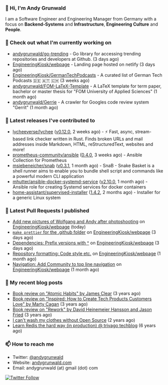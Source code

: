 ### 👋 Hi, I'm Andy Grunwald

I am a Software Engineer and Engineering Manager from Germany with a focus on **Backend-Systems** and **Infrastructure**, **Engineering Culture** and **People**.

### 👷 Check out what I'm currently working on


- [andygrunwald/go-trending](https://github.com/andygrunwald/go-trending) - Go library for accessing trending repositories and developers at Github. (3 days ago)
- [EngineeringKiosk/webpage](https://github.com/EngineeringKiosk/webpage) - Landing page hosted on netlify (3 days ago)
- [EngineeringKiosk/GermanTechPodcasts](https://github.com/EngineeringKiosk/GermanTechPodcasts) - A curated list of German Tech Podcasts 🇩🇪 🇦🇹 🇨🇭 (3 weeks ago)
- [andygrunwald/FOM-LaTeX-Template](https://github.com/andygrunwald/FOM-LaTeX-Template) - A LaTeX template for term paper, bachelor or master thesis for &#34;FOM University of Applied Sciences&#34; (1 month ago)
- [andygrunwald/Gerrie](https://github.com/andygrunwald/Gerrie) - A crawler for Googles code review system &#34;Gerrit&#34; (1 month ago)

### 🔭 Latest releases I've contributed to


- [lycheeverse/lychee](https://github.com/lycheeverse/lychee) ([v0.12.0](https://github.com/lycheeverse/lychee/releases/tag/v0.12.0), 2 weeks ago) - ⚡ Fast, async, stream-based link checker written in Rust. Finds broken URLs and mail addresses inside Markdown, HTML, reStructuredText, websites and more!
- [prometheus-community/ansible](https://github.com/prometheus-community/ansible) ([0.4.0](https://github.com/prometheus-community/ansible/releases/tag/0.4.0), 3 weeks ago) - Ansible Collection for Prometheus
- [msiebeneicher/snab](https://github.com/msiebeneicher/snab) ([v0.3.1](https://github.com/msiebeneicher/snab/releases/tag/v0.3.1), 1 month ago) - SnaB - Snake Basket is a shell runner aims to enable you to bundle shell script and commands like a powerful modern CLI application
- [mhutter/ansible-docker-systemd-service](https://github.com/mhutter/ansible-docker-systemd-service) ([v2.10.0](https://github.com/mhutter/ansible-docker-systemd-service/releases/tag/v2.10.0), 1 month ago) - Ansible role for creating Systemd services for docker containers
- [home-assistant/supervised-installer](https://github.com/home-assistant/supervised-installer) ([1.4.2](https://github.com/home-assistant/supervised-installer/releases/tag/1.4.2), 2 months ago) - Installer for a generic Linux system

### 🔨 Latest Pull Requests I published


- [Add new pictures of Wolfgang and Andy after photoshooting](https://github.com/EngineeringKiosk/webpage/pull/444) on [EngineeringKiosk/webpage](https://github.com/EngineeringKiosk/webpage) (today)
- [`make prettier` for the .github folder](https://github.com/EngineeringKiosk/webpage/pull/443) on [EngineeringKiosk/webpage](https://github.com/EngineeringKiosk/webpage) (3 days ago)
- [Dependencies: Prefix versions with ^](https://github.com/EngineeringKiosk/webpage/pull/438) on [EngineeringKiosk/webpage](https://github.com/EngineeringKiosk/webpage) (3 days ago)
- [Repository formatting: Code style etc.](https://github.com/EngineeringKiosk/webpage/pull/427) on [EngineeringKiosk/webpage](https://github.com/EngineeringKiosk/webpage) (1 month ago)
- [Navigation: Add Community to top line navigation](https://github.com/EngineeringKiosk/webpage/pull/426) on [EngineeringKiosk/webpage](https://github.com/EngineeringKiosk/webpage) (1 month ago)

### 📝 My recent blog posts


- [Book review on &#34;Atomic Habits&#34; by James Clear](https://andygrunwald.com/blog/book-review-on-atomic-habits-by-james-clear/) (3 years ago)
- [Book review on &#34;Inspired: How to Create Tech Products Customers Love&#34; by Marty Cagan](https://andygrunwald.com/blog/book-review-on-inspired-how-to-create-tech-products-customers-love-by-marty-cagan/) (3 years ago)
- [Book review on &#34;Rework&#34; by David Heinemeier Hansson and Jason Fried](https://andygrunwald.com/blog/book-review-on-rework-by-david-heinemeier-hansson-and-jason-fried/) (3 years ago)
- [I can&#39;t wash my clothes without Open Source](https://andygrunwald.com/blog/i-cant-wash-my-clothes-without-open-source/) (2 years ago)
- [Learn Redis the hard way (in production) @ trivago techblog](https://andygrunwald.com/blog/learn-redis-the-hard-way-in-production-trivago-techblog/) (6 years ago)

### 📫 How to reach me

- Twitter: [@andygrunwald](https://twitter.com/andygrunwald)
- Website: [andygrunwald.com](https://andygrunwald.com)
- Email: andygrunwald (at) gmail (dot) com

[![Twitter Follow](https://img.shields.io/twitter/follow/andygrunwald?label=Follow&style=social)](https://twitter.com/andygrunwald)
